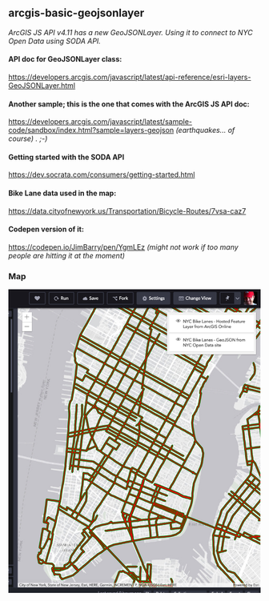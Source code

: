 ## arcgis-basic-geojsonlayer
_ArcGIS JS API v4.11 has a new GeoJSONLayer. Using it to connect to NYC Open Data using SODA API._

#### API doc for GeoJSONLayer class:
https://developers.arcgis.com/javascript/latest/api-reference/esri-layers-GeoJSONLayer.html

#### Another sample; this is the one that comes with the ArcGIS JS API doc:
https://developers.arcgis.com/javascript/latest/sample-code/sandbox/index.html?sample=layers-geojson
_(earthquakes... of course) . ;-)_

#### Getting started with the SODA API
https://dev.socrata.com/consumers/getting-started.html

#### Bike Lane data used in the map:
https://data.cityofnewyork.us/Transportation/Bicycle-Routes/7vsa-caz7

#### Codepen version of it:
https://codepen.io/JimBarry/pen/YgmLEz
_(might not work if too many people are hitting it at the moment)_

### Map
<img src="https://github.com/JimBarry/arcgis-basic-geojsonlayer/blob/master/arcgis-geojsonlayer.jpg">
